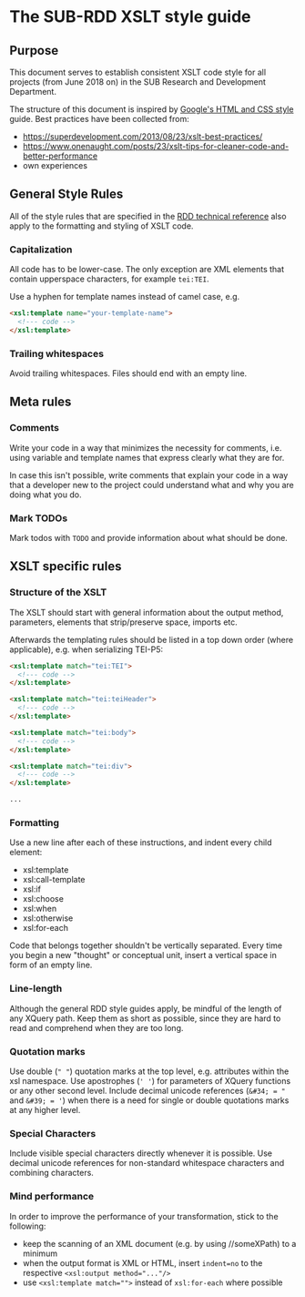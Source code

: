 # The SUB-RDD XSLT style guide

## Purpose

This document serves to establish consistent XSLT code style for all
projects (from June 2018 on) in the SUB Research and Development Department.

The structure of this document is inspired by [Google's HTML and CSS
style](https://google.github.io/styleguide/htmlcssguide.html) guide.
Best practices have been collected from:

- <https://superdevelopment.com/2013/08/23/xslt-best-practices/>
- <https://www.onenaught.com/posts/23/xslt-tips-for-cleaner-code-and-better-performance>
- own experiences

## General Style Rules

All of the style rules that are specified in the [RDD technical reference](https://github.com/subugoe/rdd-technical-reference/blob/master/rdd-technical-reference.md) also apply to the formatting and
styling of XSLT code.

### Capitalization

All code has to be lower-case. The only exception are XML elements that contain
upperspace characters, for example `tei:TEI`.

Use a hyphen for template names instead of camel case, e.g.

```html
<xsl:template name="your-template-name">
  <!--- code -->
</xsl:template>
```

### Trailing whitespaces

Avoid trailing whitespaces. Files should end with an empty line.


## Meta rules

### Comments

Write your code in a way that minimizes the necessity for comments, i.e. using variable
and template names that express clearly what they are for.

In case this isn't possible, write comments that explain your code in a way that a
developer new to the project could understand what and why you are doing what you do.

### Mark TODOs

Mark todos with `TODO` and provide information about what should be done.


## XSLT specific rules

### Structure of the XSLT

The XSLT should start with general information about the output method, parameters,
elements that strip/preserve space, imports etc.

Afterwards the templating rules should be listed in a top down order (where
applicable), e.g. when serializing TEI-P5:

```html
<xsl:template match="tei:TEI">
  <!--- code -->
</xsl:template>

<xsl:template match="tei:teiHeader">
  <!--- code -->
</xsl:template>

<xsl:template match="tei:body">
  <!--- code -->
</xsl:template>

<xsl:template match="tei:div">
  <!--- code -->
</xsl:template>

...
```

### Formatting

Use a new line after each of these instructions, and indent every child element:

* xsl:template
* xsl:call-template
* xsl:if
* xsl:choose
* xsl:when
* xsl:otherwise
* xsl:for-each

Code that belongs together shouldn't be vertically separated. Every time you begin a
new "thought" or conceptual unit, insert a vertical space in form of an empty line.

### Line-length

Although the general RDD style guides apply, be mindful of the length of any XQuery
path. Keep them as short as possible, since they are hard to read and comprehend when
they are too long.

### Quotation marks

Use double (`" "`) quotation marks at the top level, e.g. attributes within the xsl namespace.
Use apostrophes (`' '`) for parameters of XQuery functions or any other second level.
Include decimal unicode references (`&#34; = "` and `&#39; = '`) when there is a need for single or double quotations marks at any higher level.

### Special Characters

Include visible special characters directly whenever it is possible. Use decimal unicode references for non-standard whitespace characters and combining characters.

### Mind performance

In order to improve the performance of your transformation, stick to the following:

* keep the scanning of an XML document (e.g. by using //someXPath) to a minimum
* when the output format is XML or HTML, insert `indent=no` to the respective `<xsl:output method="..."/>`
* use `<xsl:template match="">` instead of `xsl:for-each` where possible
